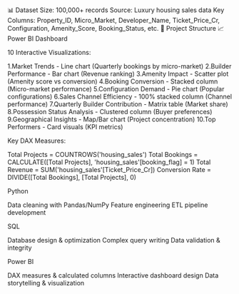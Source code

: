📊 Dataset
Size: 100,000+ records
Source: Luxury housing sales data
Key Columns: Property_ID, Micro_Market, Developer_Name, Ticket_Price_Cr, Configuration, Amenity_Score, Booking_Status, etc.
📁 Project Structure
📈 Power BI Dashboard

10 Interactive Visualizations:

1.Market Trends - Line chart (Quarterly bookings by micro-market) 
2.Builder Performance - Bar chart (Revenue ranking) 
3.Amenity Impact - Scatter plot (Amenity score vs conversion) 
4.Booking Conversion - Stacked column (Micro-market performance) 
5.Configuration Demand - Pie chart (Popular configurations) 
6.Sales Channel Efficiency - 100% stacked column (Channel performance) 
7.Quarterly Builder Contribution - Matrix table (Market share) 
8.Possession Status Analysis - Clustered column (Buyer preferences) 
9.Geographical Insights - Map/Bar chart (Project concentration) 
10.Top Performers - Card visuals (KPI metrics)

Key DAX Measures:

Total Projects = COUNTROWS('housing_sales') 
Total Bookings = CALCULATE([Total Projects], 'housing_sales'[booking_flag] = 1) 
Total Revenue = SUM('housing_sales'[Ticket_Price_Cr]) 
Conversion Rate = DIVIDE([Total Bookings], [Total Projects], 0)

Python

Data cleaning with Pandas/NumPy Feature engineering ETL pipeline development

SQL

Database design & optimization Complex query writing Data validation & integrity

Power BI

DAX measures & calculated columns Interactive dashboard design Data storytelling & visualization
